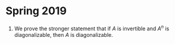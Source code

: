 # Spring 2019

1. We prove the stronger statement that if $A$ is invertible and $A^n$ is diagonalizable, then $A$ is diagonalizable.
